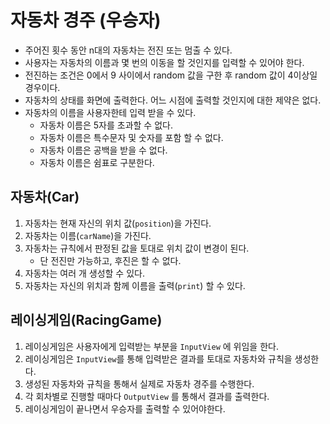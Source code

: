 
# 자동차 경주 (우승자)

+ 주어진 횟수 동안 n대의 자동차는 전진 또는 멈출 수 있다.
+ 사용자는 자동차의 이름과 몇 번의 이동을 할 것인지를 입력할 수 있어야 한다.
+ 전진하는 조건은 0에서 9 사이에서 random 값을 구한 후 random 값이 4이상일 경우이다.
+ 자동차의 상태를 화면에 출력한다. 어느 시점에 출력할 것인지에 대한 제약은 없다.
+ 자동차의 이름을 사용자한테 입력 받을 수 있다.
   + 자동차 이름은 5자를 초과할 수 없다.
   + 자동차 이름은 특수문자 및 숫자를 포함 할 수 없다.
   + 자동차 이름은 공백을 받을 수 없다.
   + 자동차 이름은 쉼표로 구분한다.
   

## 자동차(Car)
1. 자동차는 현재 자신의 위치 값(`position`)을 가진다.
2. 자동차는 이름(`carName`)을 가진다.
2. 자동차는 규칙에서 판정된 값을 토대로 위치 값이 변경이 된다.
   + 단 전진만 가능하고, 후진은 할 수 없다.
3. 자동차는 여러 개 생성할 수 있다.
4. 자동차는 자신의 위치과 함께 이름을 출력(`print`) 할 수 있다.


## 레이싱게임(RacingGame)
1. 레이싱게임은 사용자에게 입력받는 부분을 `InputView` 에 위임을 한다.
2. 레이싱게임은 `InputView`를 통해 입력받은 결과를 토대로 자동차와 규칙을 생성한다.
3. 생성된 자동차와 규칙을 통해서 실제로 자동차 경주를 수행한다.
4. 각 회차별로 진행할 때마다 `OutputView` 를 통해서 결과를 출력한다.
5. 레이싱게임이 끝나면서 우승자를 출력할 수 있어야한다.
